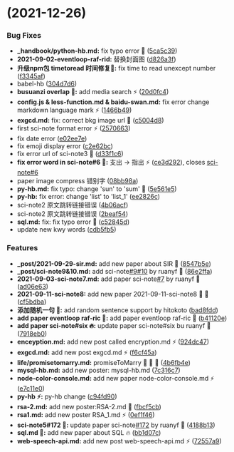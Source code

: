 #  (2021-12-26)


### Bug Fixes

* **_handbook/python-hb.md:** fix typo error :bug: ([5ca5c39](https://github.com/yancqS/blog-container/commit/5ca5c39db8e5c8184d5d802199ded1a532682e61))
* **2021-09-02-eventloop-raf-rid:** 替换封面图 ([d826a3f](https://github.com/yancqS/blog-container/commit/d826a3f6d8b83890783a849064d4473dd5246457))
* **升级npm包 timetoread 时间修复:bug::** fix time to read unexcept number ([f3345af](https://github.com/yancqS/blog-container/commit/f3345afcc5e3f8985a4409844db499db9533765a))
* babel-hb ([304d7d6](https://github.com/yancqS/blog-container/commit/304d7d65380de4685e096c27b575ed9872064b62))
* **busuanzi overlap :bug::** add media search :zap: ([20d0fc4](https://github.com/yancqS/blog-container/commit/20d0fc48e9ac8221ea77b1308a2fc2fab6777a06))
* **config.js & less-function.md & baidu-swan.md:** fix error change markdown language mark :zap: ([1466b49](https://github.com/yancqS/blog-container/commit/1466b49c28dd3b35002a38248dd4a74cea86c095))
* **exgcd.md:** fix: correct bkg image url :bug: ([c5004d8](https://github.com/yancqS/blog-container/commit/c5004d89125e05c2d24dff311375bf7fb5a7aea2))
* first sci-note format error :zap: ([2570663](https://github.com/yancqS/blog-container/commit/2570663809903ab861b59685f945ddc7854b550c))
* fix date error ([e02ee7e](https://github.com/yancqS/blog-container/commit/e02ee7e4a3f9656b283f995972910533a9362506))
* fix emoji display error ([c2e62bc](https://github.com/yancqS/blog-container/commit/c2e62bc055cdbb53d94ad496f75ff89433ae3f48))
* fix error url of sci-note3 :bug: ([d33f1c6](https://github.com/yancqS/blog-container/commit/d33f1c6bb7b5443ae5158fc2fd5deda61fa525bd))
* **fix error word in sci-note#6 :bug::** 支出 -> 指出 :zap: ([ce3d292](https://github.com/yancqS/blog-container/commit/ce3d2924c0327d8fa9acc2013637c4989c9f9684)), closes [sci-note#6](https://github.com/sci-note/issues/6)
* paper image compress 错别字 ([08bb98a](https://github.com/yancqS/blog-container/commit/08bb98a68011d1bce1b78dee1f121e66ea4a61a8))
* **py-hb.md:** fix typo: change 'sun' to 'sum' :bug: ([5e561e5](https://github.com/yancqS/blog-container/commit/5e561e51beb66ad881c361d27a002fc986590e94))
* **py-hb:** fix error: change 'list' to 'list_1' ([ee2826c](https://github.com/yancqS/blog-container/commit/ee2826cbff5f9b7ad83e971018725dd4699e8d90))
* sci-note2 原文跳转链接错误 ([4b06acf](https://github.com/yancqS/blog-container/commit/4b06acf84e355b757870227a3941ee95625afd0c))
* sci-note2 原文跳转链接错误 ([2beaf54](https://github.com/yancqS/blog-container/commit/2beaf54d56137db673bf02837816f3779d27600e))
* **sql.md:** fix: fix typo error :bug: ([c52845d](https://github.com/yancqS/blog-container/commit/c52845d426193eb4faa8dddc2b92222cdefcc5b2))
* update new kwy words ([cdb5fb5](https://github.com/yancqS/blog-container/commit/cdb5fb5bf3c296bd6e3494ce962330795857341e))


### Features

* **_post/2021-09-29-sir.md:** add new paper about SIR :tada: ([8547b5e](https://github.com/yancqS/blog-container/commit/8547b5e24c7ca7671d07a5417c1caffb00f4276a))
* **_post/sci-note9&10.md:** add sci-note[#9](https://github.com/yancqS/blog-container/issues/9)[#10](https://github.com/yancqS/blog-container/issues/10) by ruanyf :art: ([86e2ffa](https://github.com/yancqS/blog-container/commit/86e2ffa78eda3a356b0cc5dcab44cd5763cd4293))
* **2021-09-03-sci-note7.md:** add paper sci-note[#7](https://github.com/yancqS/blog-container/issues/7) by ruanyf :art: ([ad06e63](https://github.com/yancqS/blog-container/commit/ad06e632447d303e4fd1a9fcdf6e83b1999ea8ee))
* **2021-09-11-sci-note8:** add new paper 2021-09-11-sci-note8 :art: :tada: ([cf5bdba](https://github.com/yancqS/blog-container/commit/cf5bdbaf681be00cad87c432901244edc10bc1d0))
* **添加随机一句 :tada::** add random sentence support by hitokoto ([bad8fdd](https://github.com/yancqS/blog-container/commit/bad8fddb8caa4af7a2a9eba0b5b5a8c8fcb78265))
* **add paper eventloop raf-ric :art::** add paper eventloop raf-ric :art: ([b41120e](https://github.com/yancqS/blog-container/commit/b41120e271b5f9b1223839c5caa8af5b70138281))
* **add paper sci-note#six :fire::** update paper sci-note#six bu ruanyf :art: ([7918eb0](https://github.com/yancqS/blog-container/commit/7918eb0dea31cd9cb4b309267f79be0e0d9f0628))
* **enceyption.md:** add new post called encryption.md :zap: ([924dc47](https://github.com/yancqS/blog-container/commit/924dc47b26105811ce8dc78c2958f32adca4d31f))
* **exgcd.md:** add new post exgcd.md :zap: ([f6cf45a](https://github.com/yancqS/blog-container/commit/f6cf45adf983d58a0d699f751aa4c9b5dc30a6c7))
* **life/promisetomarry.md:** promiseToMarry :tada: :tada: :tada: ([4b6fb4e](https://github.com/yancqS/blog-container/commit/4b6fb4e2f571dd6be299a02350ed526d5703ab65))
* **mysql-hb.md:** add new poster: mysql-hb.md ([7c316c7](https://github.com/yancqS/blog-container/commit/7c316c7ccce9b7f24e8c7fabf7ddb0de050c8db7))
* **node-color-console.md:** add new paper node-color-console.md :zap: ([e7c11e0](https://github.com/yancqS/blog-container/commit/e7c11e06f3a4828a8370587ffdfe0a6c3c69707a))
* **py-hb :zap::** py-hb change ([c94fd90](https://github.com/yancqS/blog-container/commit/c94fd902becbf208404fd8043247302cf78e87dd))
* **rsa-2.md:** add new poster:RSA-2.md :art: ([fbcf5cb](https://github.com/yancqS/blog-container/commit/fbcf5cb42e22168412d68440103c6a794f6b06a0))
* **rsa1.md:** add new poster RSA_1.md :zap: ([0ef1f46](https://github.com/yancqS/blog-container/commit/0ef1f46f00948f6e94ca8ab376c85cceecdf02ac))
* **sci-note5#172 :100::** update paper sci-note[#172](https://github.com/yancqS/blog-container/issues/172) by ruanyf :rocket: ([4188b13](https://github.com/yancqS/blog-container/commit/4188b13803ff7006f92901ef2135cb8fe39e199e))
* **sql.md :art::** add new paper about SQL :fire: ([bb1d07c](https://github.com/yancqS/blog-container/commit/bb1d07c8c836c65a616fbf1c2cdc8fc55d02f460))
* **web-speech-api.md:** add new post web-speech-api.md :zap: ([72557a9](https://github.com/yancqS/blog-container/commit/72557a9f9e3fff5a63820a038c2a916cb032c7c7))



